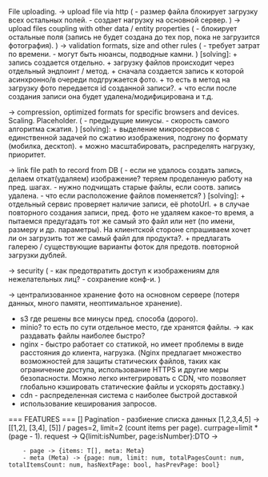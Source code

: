 File uploading.
  -> upload file via http (
    - размер файла блокирует загрузку всех остальных полей.
    - создает нагрузку на основной сервер.
    )
  -> upload files coupling with other data / entity properties (
    - блокирует остальные поля (запись не будет создана до тех пор, пока не загрузится фотография).
    )
  -> validation formats, size and other rules (
    - требует затрат по времени.
    - могут быть нюансы, подводные камни.
  )
  [solving]:
    + запись создается отдельно.
    + загрузку файлов происходит через отдельный эндпоинт / метод.
    + сначала создается запись к которой асинхронно/в очереди подгружается фото.
    + то есть в метод на загрузку фото передается id созданной записи?.
    + что если после создания записи она будет удалена/модифицирована и т.д.

  -> compression, optimized formats for specific browsers and devices. Scaling. Placeholder. (
    - предыдущие минусы.
    - скорость самого алгоритма сжатия.
  )  [solving]: 
      + выделение микросервисов с единственной задачей по сжатию изображения, подгону по формату (мобилка, десктоп). 
      + можно масштабировать, распределять нагрузку, приоритет.

  -> link file path to record from DB (
    - если не удалось создать запись, делаем откат(удаляем) изображение?
        теряем проделанную работу на пред. шагах. 
    - нужно подчищать старые файлы, если соотв. запись удалена.
    - что если расположение файлов поменяется?
  )
    [solving]:
      + отдельный сервис проверяет наличие записи, её photoUrl.
      + в случае повторного создания записи, пред. фото не удаляем какое-то время, а пытаемся предугадать тот же самый это файл или нет (по имени, размеру и др. параметры). На клиентской стороне спрашиваем хочет ли он загрузить тот же самый файл для продукта?.
      + предлагать галерею / существующие варианты фоток для предотв. повторной загрузки дублей.

  -> security (
    - как предотвратить доступ к изображениям для нежелательных лиц?
    - сохранение конф-и.
  )

-> централизованное хранение фото на основном сервере (потеря данных, много памяти, неоптимальное хранение).
  + s3 где решены все минусы пред. способа (дорого).
  + minio? то есть по сути отдельное место, где хранятся файлы.
-> как раздавать файлы наиболее быстро?
  + nginx - быстро работает со статикой, но имеет проблемы в виде расстояния до клиента, нагрузка.
    (Nginx предлагает множество возможностей для защиты статических файлов, таких как ограничение доступа, использование HTTPS и другие меры безопасности. Можно легко интегрировать с CDN, что позволяет глобально кэшировать статические файлы и ускорять доставку.)
  + cdn - распределенная система с наиболее быстрой доставкой
  + использование кеширования запросов.



=== FEATURES ===
  [] Pagination - разбиение списка данных [1,2,3,4,5] -> [[1,2], [3,4], [5]] / pages=2, limit=2 (count items per page). currpage=limit * (page - 1).
      request -> Q{limit:isNumber, page:isNumber}:DTO ->  
        
        - page -> {items: T[], meta: Meta}
        - meta (Meta) -> {page: num, limit: num, totalPagesCount: num, totalItemsCount: num, hasNextPage: bool, hasPrevPage: bool}